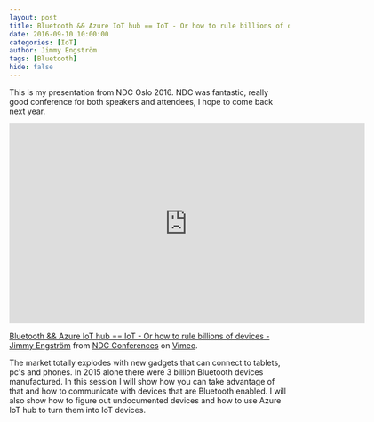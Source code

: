 ```yaml
---
layout: post
title: Bluetooth && Azure IoT hub == IoT - Or how to rule billions of devices
date: 2016-09-10 10:00:00
categories: [IoT]
author: Jimmy Engström
tags: [Bluetooth]
hide: false
---
```


This is my presentation from NDC Oslo 2016.
NDC was fantastic, really good conference for both speakers and attendees, I hope to come back next year.

<iframe src="https://player.vimeo.com/video/171704566" width="640" height="360" frameborder="0" webkitallowfullscreen mozallowfullscreen allowfullscreen></iframe>
<p><a href="https://vimeo.com/171704566">Bluetooth &amp;&amp; Azure IoT hub == IoT - Or how to rule billions of devices - Jimmy Engstr&ouml;m</a> from <a href="https://vimeo.com/ndcconferences">NDC Conferences</a> on <a href="https://vimeo.com">Vimeo</a>.</p>

The market totally explodes with new gadgets that can connect to tablets, pc's and phones. 
In 2015 alone there were 3 billion Bluetooth devices manufactured.
In this session I will show how you can take advantage of that and how to communicate with devices that are Bluetooth enabled. 
I will also show how to figure out undocumented devices and how to use Azure IoT hub to turn them into IoT devices.